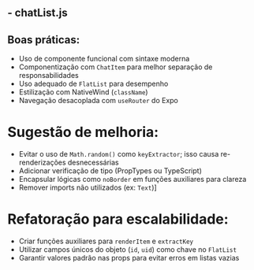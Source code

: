 ## - chatList.js
## Boas práticas:
- Uso de componente funcional com sintaxe moderna
- Componentização com `ChatItem` para melhor separação de responsabilidades
- Uso adequado de `FlatList` para desempenho
- Estilização com NativeWind (`className`)
- Navegação desacoplada com `useRouter` do Expo

# Sugestão de melhoria:
- Evitar o uso de `Math.random()` como `keyExtractor`; isso causa re-renderizações desnecessárias
- Adicionar verificação de tipo (PropTypes ou TypeScript)
- Encapsular lógicas como `noBorder` em funções auxiliares para clareza
- Remover imports não utilizados (ex: `Text`)]

# Refatoração para escalabilidade:
- Criar funções auxiliares para `renderItem` e `extractKey`
- Utilizar campos únicos do objeto (`id`, `uid`) como chave no `FlatList`
- Garantir valores padrão nas props para evitar erros em listas vazias

  
